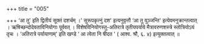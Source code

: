 +++
title = "005"

+++
‘आ तु' इति द्वितीयं सूक्तं दशर्चम् ।' सुरूपकृत्नुं दश' इत्यनुवृत्तौ ‘आ तु युञ्जन्ति' इत्येवमनुक्रान्तत्वात् । ऋषिच्छन्दोदेवताविनियोगाः पूर्ववत् । विशेषविनियोगस्तु-अतिरात्रे तृतीयपर्याये मैत्रावरुणशस्त्रे स्तोत्रियोऽयं तृचः । ‘अतिरात्रे पर्यायाणाम्' इति खण्डे ‘ आ त्वेता नि षीदत ' ( आश्व. श्रौ, ६. ४) इत्युक्तत्वात् ॥